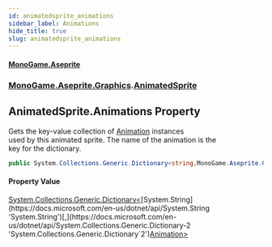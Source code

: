 ```yaml
---
id: animatedsprite_animations
sidebar_label: Animations
hide_title: true
slug: animatedsprite_animations
---
```

#### [MonoGame.Aseprite](index 'index')
### [MonoGame.Aseprite.Graphics](monogame_aseprite_graphics 'MonoGame.Aseprite.Graphics').[AnimatedSprite](animatedsprite 'MonoGame.Aseprite.Graphics.AnimatedSprite')
## AnimatedSprite.Animations Property
Gets the key-value collection of [Animation](animation 'MonoGame.Aseprite.Graphics.Animation') instances  
used by this animated sprite. The name of the animation is the  
key for the dictionary.  
```csharp
public System.Collections.Generic.Dictionary<string,MonoGame.Aseprite.Graphics.Animation> Animations { get; set; }
```
#### Property Value
[System.Collections.Generic.Dictionary&lt;](https://docs.microsoft.com/en-us/dotnet/api/System.Collections.Generic.Dictionary-2 'System.Collections.Generic.Dictionary`2')[System.String](https://docs.microsoft.com/en-us/dotnet/api/System.String 'System.String')[,](https://docs.microsoft.com/en-us/dotnet/api/System.Collections.Generic.Dictionary-2 'System.Collections.Generic.Dictionary`2')[Animation](animation 'MonoGame.Aseprite.Graphics.Animation')[&gt;](https://docs.microsoft.com/en-us/dotnet/api/System.Collections.Generic.Dictionary-2 'System.Collections.Generic.Dictionary`2')  
